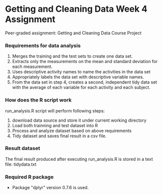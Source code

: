 # Getting and Cleaning Data Week 4 Assignment
Peer-graded assignment: Getting and Cleaning Data Course Project 

### Requirements for data analysis
1. Merges the training and the test sets to create one data set.
2. Extracts only the measurements on the mean and standard deviation for each measurement.
3. Uses descriptive activity names to name the activities in the data set
4. Appropriately labels the data set with descriptive variable names.
5. From the data set in step 4, creates a second, independent tidy data set with the average of each variable for each activity and each subject.

### How does the R script work
run_analysis.R script will perform following steps:

1. download data source and store it under current working directory
2. Load both trainning and test dataset into R
7. Process and analyze dataset based on above requirements
8. Tidy dataset and saves final result in a csv file.

### Result dataset
The final result produced after executing run_analysis.R is stored in a text file: tidydata.txt


### Required R package
- Package "dplyr" version 0.7.6 is used.
